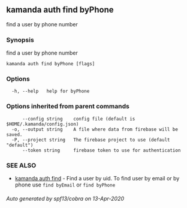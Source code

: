 ## kamanda auth find byPhone

find a user by phone number

### Synopsis

find a user by phone number

```
kamanda auth find byPhone [flags]
```

### Options

```
  -h, --help   help for byPhone
```

### Options inherited from parent commands

```
      --config string    config file (default is $HOME/.kamanda/config.json)
  -o, --output string    A file where data from firebase will be saved.
  -P, --project string   The firebase project to use (default "default")
      --token string     firebase token to use for authentication
```

### SEE ALSO

* [kamanda auth find](kamanda_auth_find.md)	 - Find a user by uid. To find user by email or by phone use `find byEmail` or `find byPhone`

###### Auto generated by spf13/cobra on 13-Apr-2020
